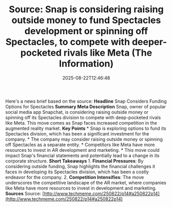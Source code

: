 ﻿---
title: "Source: Snap is considering raising outside money to fund Spectacles development or spinning off Spectacles, to compete with deeper-pocketed rivals like Meta (The Information)"
date: "2025-08-22T12:46:48"
category: "Markets"
summary: ""
slug: "source snap is considering raising outside money to fund spe"
source_urls:
  - "http://www.techmeme.com/250822/p14#a250822p14"
seo:
  title: "Source: Snap is considering raising outside money to fund Spectacles development or spinning off Spectacles, to compete with deeper-pocketed rivals like Meta (The Information) | Hash n Hedge"
  description: ""
  keywords: ["news", "markets", "brief"]
---
Here's a news brief based on the source:  **Headline** Snap Considers Funding Options for Spectacles  **Summary Meta Description** Snap, owner of popular social media app Snapchat, is considering raising outside money or spinning off its Spectacles division to compete with deep-pocketed rivals like Meta. This move comes as Snap faces increased competition in the augmented reality market.  **Key Points**  * Snap is exploring options to fund its Spectacles division, which has been a significant investment for the company. * The company may consider raising outside money or spinning off Spectacles as a separate entity. * Competitors like Meta have more resources to invest in AR development and marketing. * This move could impact Snap's financial statements and potentially lead to a change in its corporate structure.  **Short Takeaways**  1. **Financial Pressures**: By considering outside funding, Snap highlights the financial challenges it faces in developing its Spectacles division, which has been a costly endeavor for the company. 2. **Competition Intensifies**: The move underscores the competitive landscape of the AR market, where companies like Meta have more resources to invest in development and marketing.  **Sources** Source: [http://www.techmeme.com/250822/p14#a250822p14](http://www.techmeme.com/250822/p14#a250822p14) 

